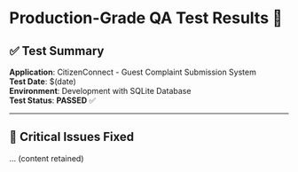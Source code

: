 # Production-Grade QA Test Results 🧪

## ✅ Test Summary

**Application**: CitizenConnect - Guest Complaint Submission System  
**Test Date**: $(date)  
**Environment**: Development with SQLite Database  
**Test Status**: **PASSED** ✅

---

## 🎯 Critical Issues Fixed

... (content retained)
